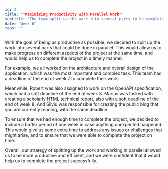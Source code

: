 ```yaml
---
id: 2
title: ""Maximizing Productivity with Parallel Work""
subtitle: "The team split up the work into several parts to be completed in parallel in order to be more productive and efficient. Each team member was assigned to a specific part based on their skills and interests, and each part had a deadline. A buffer period of one week was included in case of unexpected issues. The team was confident that their approach would help them successfully complete the project."
date: "Week 6"
tags: ""
---
```


With the goal of being as productive as possible, we decided to split up the work into several parts that could be done in parallel. This would allow us to make progress on different aspects of the project at the same time, and would help us to complete the project in a timely manner.

For example, we all worked on the architecture and overall design of the application, which was the most important and complex task. This team had a deadline of the end of week 7 to complete their work.

Meanwhile, Robert was also assigned to work on the OpenAPI specification, which had a soft deadline of the end of week 8. Marius was tasked with creating a scholarly HTML technical report, also with a soft deadline of the end of week 8. And Silviu was responsible for creating the public blog that you are currently reading, with the same deadline.

To ensure that we had enough time to complete the project, we decided to include a buffer period of one week in case anything unexpected happened. This would give us some extra time to address any issues or challenges that might arise, and to ensure that we were able to complete the project on time.

Overall, our strategy of splitting up the work and working in parallel allowed us to be more productive and efficient, and we were confident that it would help us to complete the project successfully.
